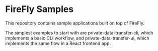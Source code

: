 # FireFly Samples

This repository contains sample applications built on top of FireFly.

The simplest examples to start with are private-data-transfer-cli, which
implements a basic CLI workflow, and private-data-transfer-ui, which
implements the same flow in a React frontend app.
